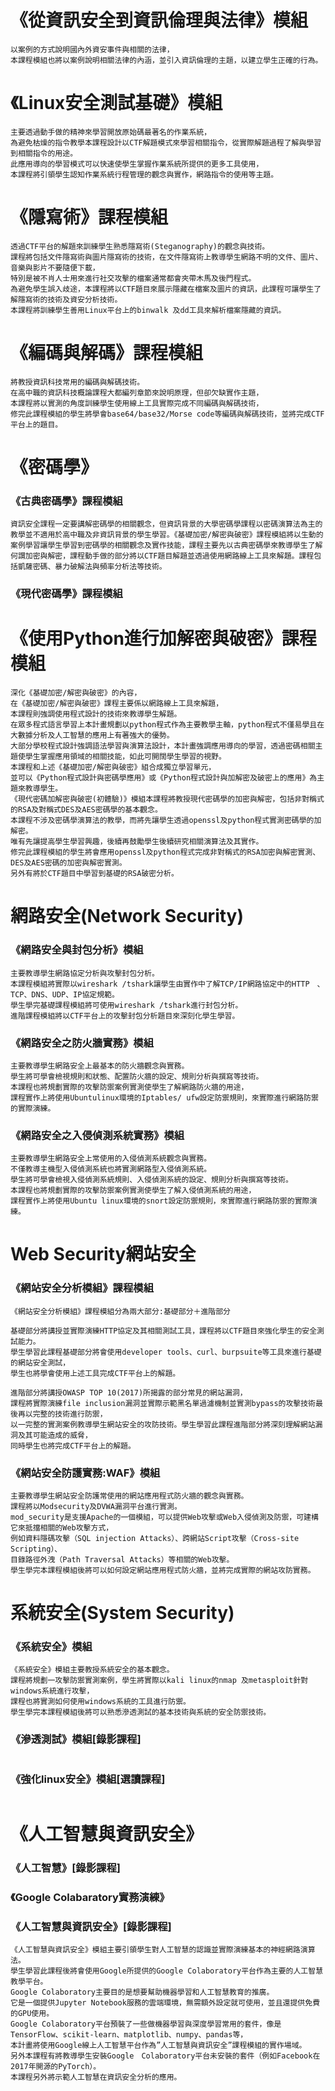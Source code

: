 # 《從資訊安全到資訊倫理與法律》模組
```
以案例的方式說明國內外資安事件與相關的法律，
本課程模組也將以案例說明相關法律的內涵，並引入資訊倫理的主題，以建立學生正確的行為。
```

# 《Linux安全測試基礎》模組
```
主要透過動手做的精神來學習開放原始碼最著名的作業系統，
為避免枯燥的指令教學本課程設計以CTF解題模式來學習相關指令，從實際解題過程了解與學習到相關指令的用途。
此應用導向的學習模式可以快速使學生掌握作業系統所提供的更多工具使用，
本課程將引領學生認知作業系統行程管理的觀念與實作，網路指令的使用等主題。
```
# 《隱寫術》課程模組
```
透過CTF平台的解題來訓練學生熟悉隱寫術(Steganography)的觀念與技術。
課程將包括文件隱寫術與圖片隱寫術的技術，在文件隱寫術上教導學生網路不明的文件、圖片、音樂與影片不要隨便下載，
特別是被不肖人士用來進行社交攻擊的檔案通常都會夾帶木馬及後門程式。
為避免學生誤入歧途，本課程將以CTF題目來展示隱藏在檔案及圖片的資訊，此課程可讓學生了解隱寫術的技術及資安分析技術。
本課程將訓練學生善用Linux平台上的binwalk 及dd工具來解析檔案隱藏的資訊。
```

# 《編碼與解碼》課程模組
```
將教授資訊科技常用的編碼與解碼技術。
在高中職的資訊科技概論課程大都編列章節來說明原理，但卻欠缺實作主題，
本課程將以實測的角度訓練學生使用線上工具實際完成不同編碼與解碼技術，
修完此課程模組的學生將學會base64/base32/Morse code等編碼與解碼技術，並將完成CTF平台上的題目。
```

# 《密碼學》

### 《古典密碼學》課程模組
```
資訊安全課程一定要講解密碼學的相關觀念，但資訊背景的大學密碼學課程以密碼演算法為主的教學並不適用於高中職及非資訊背景的學生學習。《基礎加密/解密與破密》課程模組將以生動的案例學習讓學生學習到密碼學的相關觀念及實作技能，課程主要先以古典密碼學來教導學生了解何謂加密與解密，課程動手做的部分將以CTF題目解題並透過使用網路線上工具來解題。課程包括凱薩密碼、暴力破解法與頻率分析法等技術。
```
### 《現代密碼學》課程模組


# 《使用Python進行加解密與破密》課程模組
```
深化《基礎加密/解密與破密》的內容，
在《基礎加密/解密與破密》課程主要係以網路線上工具來解題，
本課程則強調使用程式設計的技術來教導學生解題。
在眾多程式語言學習上本計畫規劃以python程式作為主要教學主軸，python程式不僅易學且在大數據分析及人工智慧的應用上有著強大的優勢。
大部分學校程式設計強調語法學習與演算法設計，本計畫強調應用導向的學習，透過密碼相關主題使學生掌握應用領域的相關技能，如此可開闊學生學習的視野。
本課程和上述《基礎加密/解密與破密》組合成獨立學習單元，
並可以《Python程式設計與密碼學應用》或《Python程式設計與加解密及破密上的應用》為主題來教導學生。
《現代密碼加解密與破密(初體驗)》模組本課程將教授現代密碼學的加密與解密，包括非對稱式的RSA及對稱式DES及AES密碼學的基本觀念。
本課程不涉及密碼學演算法的教學，而將先讓學生透過openssl及python程式實測密碼學的加解密。
唯有先讓提高學生學習興趣，後續再鼓勵學生後續研究相關演算法及其實作。
修完此課程模組的學生將會應用openssl及python程式完成非對稱式的RSA加密與解密實測、DES及AES密碼的加密與解密實測。
另外有將於CTF題目中學習到基礎的RSA破密分析。
```


# 網路安全(Network Security)

### 《網路安全與封包分析》模組
```
主要教導學生網路協定分析與攻擊封包分析。
本課程模組將實際以wireshark /tshark讓學生由實作中了解TCP/IP網路協定中的HTTP　、TCP、DNS、UDP、IP協定規範。
學生學完基礎課程模組將可使用wireshark /tshark進行封包分析。
進階課程模組將以CTF平台上的攻擊封包分析題目來深刻化學生學習。
```
### 《網路安全之防火牆實務》模組
```
主要教導學生網路安全上最基本的防火牆觀念與實務。
學生將可學會檢視規則和狀態、配置防火牆的設定、規則分析與撰寫等技術。
本課程也將規劃實際的攻擊防禦案例實測使學生了解網路防火牆的用途，
課程實作上將使用Ubuntulinux環境的Iptables/ ufw設定防禦規則，來實際進行網路防禦的實際演練。
```

### 《網路安全之入侵偵測系統實務》模組
```
主要教導學生網路安全上常使用的入侵偵測系統觀念與實務。
不僅教導主機型入侵偵測系統也將實測網路型入侵偵測系統。
學生將可學會檢視入侵偵測系統規則、入侵偵測系統的設定、規則分析與撰寫等技術。
本課程也將規劃實際的攻擊防禦案例實測使學生了解入侵偵測系統的用途，
課程實作上將使用Ubuntu linux環境的snort設定防禦規則，來實際進行網路防禦的實際演練。
```

# Web Security網站安全

### 《網站安全分析模組》課程模組
```
《網站安全分析模組》課程模組分為兩大部分:基礎部分＋進階部分

基礎部分將講授並實際演練HTTP協定及其相關測試工具，課程將以CTF題目來強化學生的安全測試能力。
學生學習此課程基礎部分將會使用developer tools、curl、burpsuite等工具來進行基礎的網站安全測試，
學生也將學會使用上述工具完成CTF平台上的解題。

進階部分將講授OWASP TOP 10(2017)所揭露的部分常見的網站漏洞，
課程將實際演練file inclusion漏洞並實際示範黑名單過濾機制並實測bypass的攻擊技術最後再以完整的技術進行防禦，
以一完整的實測案例教導學生網站安全的攻防技術。學生學習此課程進階部分將深刻理解網站漏洞及其可能造成的威脅，
同時學生也將完成CTF平台上的解題。
```
### 《網站安全防護實務:WAF》模組
```
主要教導學生網站安全防護常使用的網站應用程式防火牆的觀念與實務。
課程將以Modsecurity及DVWA漏洞平台進行實測。
mod_security是支援Apache的一個模組，可以提供Web攻擊或Web入侵偵測及防禦，可建構它來抵擋相關的Web攻擊方式，
例如資料隱碼攻擊（SQL injection Attacks）、跨網站Script攻擊（Cross-site Scripting）、
目錄路徑外洩（Path Traversal Attacks）等相關的Web攻擊。
學生學完本課程模組後將可以如何設定網站應用程式防火牆，並將完成實際的網站攻防實務。
```

# 系統安全(System Security)

### 《系統安全》模組
```
《系統安全》模組主要教授系統安全的基本觀念。
課程將規劃一攻擊防禦實測案例，學生將實際以kali linux的nmap 及metasploit針對windows系統進行攻擊，
課程也將實測如何使用windows系統的工具進行防禦。
學生學完本課程模組後將可以熟悉滲透測試的基本技術與系統的安全防禦技術。
```
### 《滲透測試》模組[錄影課程]
```

```
### 《強化linux安全》模組[選讀課程]
```

```

# 《人工智慧與資訊安全》

### 《人工智慧》[錄影課程]

### 《Google Colabaratory實務演練》

### 《人工智慧與資訊安全》[錄影課程]
```
《人工智慧與資訊安全》模組主要引領學生對人工智慧的認識並實際演練基本的神經網路演算法。
學生學習此課程後將會使用Google所提供的Google Colaboratory平台作為主要的人工智慧教學平台。
Google Colaboratory主要目的是想要幫助機器學習和人工智慧教育的推廣。
它是一個提供Jupyter Notebook服務的雲端環境，無需額外設定就可使用，並且還提供免費的GPU使用。
Google Colaboratory平台預裝了一些做機器學習與深度學習常用的套件，像是 TensorFlow、scikit-learn、matplotlib、numpy、pandas等，
本計畫將使用Google線上人工智慧平台作為”人工智慧與資訊安全”課程模組的實作場域。
另外本課程有將教導學生安裝Google　Colaboratory平台未安裝的套件（例如Facebook在 2017年開源的PyTorch）。
本課程另外將示範人工智慧在資訊安全分析的應用。
```
